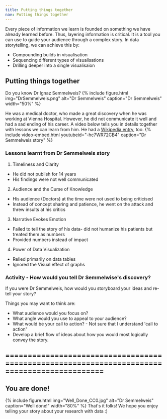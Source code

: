 ```yaml
---
title: Putting things together
nav: Putting things together
---
```


Every piece of information we learn is founded on something we have already learned before. Thus, layering information is critical. It is a tool you can use to guide your audience through a complex story. In data storytelling, we can achieve this by:
- Compounding builds in visualisation
- Sequencing different types of visualisations
- Drilling deeper into a single visualisaion

## Putting things together
Do you know Dr Ignaz Semmelweis? 
{% include figure.html img="DrSemmelweis.png" alt="Dr Semmelweis" caption="Dr Semmelweis" width="50%" %}

He was a medical doctor, who made a great discovery when he was working at Vienna Hospital. However, he did not communicate it well and had a sad ending of his career. A video below tells you in details together with lessons we can learn from him. He had a [Wikipedia entry](https://en.wikipedia.org/wiki/Ignaz_Semmelweis), too.
{% include video-embed.html youtubeid="-hc7WR72CB4" caption="Dr Semmelweis story" %}
### Lessons learnt from Dr Semmelweis story
1. Timeliness and Clarity
- He did not publish for 14 years
- His findings were not well communicated
2. Audience and the Curse of Knowledge
- His audience (Doctors) at the time were not used to being criticised
- Instead of concept sharing and patience, he went on the attack and threw insults at his critics
3. Narrative Evokes Emotion
- Failed to tell the story of his data- did not humanize his patients but treated them as numbers
- Provided numbers instead of impact
4. Power of Data Visualization
- Relied primarily on data tables
- Ignored the Visual effect of graphs

### Activity - How would you tell Dr Semmelwise's discovery?
If you were Dr Semmelweis, how would you storyboard your ideas and re-tell your story?

Things you may want to think are:
- What audience would you focus on?
- What angle would you use to appeal to your audience?
- What would be your call to action? - Not sure that I understand 'call to action"
- Develop a brief flow of ideas about how you would most logically convey the story.

============================================================================================
--------------------------------------------------------------------------------------------
## You are done!
{% include figure.html img="Well_Done_CC0.jpg" alt="Dr Semmelweis" caption="Well done!" width="80%" %}
That's it folks! We hope you enjoy telling your story about your research with data :)
